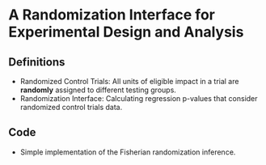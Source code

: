 # A Randomization Interface for Experimental Design and Analysis

## Definitions 
- Randomized Control Trials: All units of eligible impact in a trial are **randomly** assigned to different testing groups.
- Randomization Interface: Calculating regression p-values that consider randomized control trials data. 

## Code
- Simple implementation of the Fisherian randomization inference.